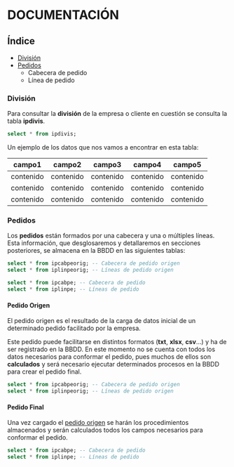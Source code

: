 # DOCUMENTACIÓN

## Índice
- [División](#id_division) 
- [Pedidos](#id_pedidos)
	- Cabecera de pedido
	- Línea de pedido
 
 
<div id='id_division' />
 
### División
Para consultar la **división** de la empresa o cliente en cuestión se consulta la tabla **ipdivis**. 
```sql
select * from ipdivis;
```
Un ejemplo de los datos que nos vamos a encontrar en esta tabla:

  
| campo1 | campo2 | campo3 | campo4 | campo5 | 
|-----------|-----------|-----------|-----------|-----------|
| contenido | contenido | contenido | contenido | contenido | 
| contenido | contenido | contenido | contenido | contenido |
| contenido | contenido | contenido | contenido | contenido |
 
<div id='id_pedidos' />
 
### Pedidos
 
Los **pedidos** están formados por una cabecera y una o múltiples líneas. Esta información, que desglosaremos y detallaremos en secciones posteriores, se almacena en la BBDD en las siguientes tablas:
 
```sql
select * from ipcabpeorig; -- Cabecera de pedido origen
select * from iplinpeorig; -- Líneas de pedido origen

select * from ipcabpe; -- Cabecera de pedido
select * from iplinpe; -- Líneas de pedido
```
<div id='id_pedido_origen' />

#### Pedido Origen
El pedido origen es el resultado de la carga de datos inicial de un determinado pedido facilitado por la empresa. 

Este pedido puede facilitarse en distintos formatos (**txt**, **xlsx**, **csv**...) y ha de ser registrado en la BBDD. En este momento no se cuenta con todos los datos necesarios para conformar el pedido, pues muchos de ellos son **calculados** y será necesario ejecutar determinados procesos en la BBDD para crear el pedido final.

```sql
select * from ipcabpeorig; -- Cabecera de pedido origen
select * from iplinpeorig; -- Líneas de pedido origen
```

#### Pedido Final
Una vez cargado el [pedido origen](#id_pedido_origen) se harán los procedimientos almacenados y serán calculados todos los campos necesarios para conformar el pedido. 

```sql
select * from ipcabpe; -- Cabecera de pedido
select * from iplinpe; -- Líneas de pedido
```
